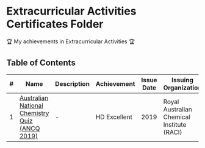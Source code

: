# Extracurricular Activities Certificates Folder

:trophy: My achievements in Extracurricular Activities :trophy:

## Table of Contents
#| Name | Description | Achievement | Issue Date | Issuing Organization
-| ---- | ----------- | ----------- | ---------- | -----------------------------
1 | [Australian National Chemistry Quiz (ANCQ 2019)](link) | - | HD Excellent | 2019 | Royal Australian Chemical Institute (RACI)
